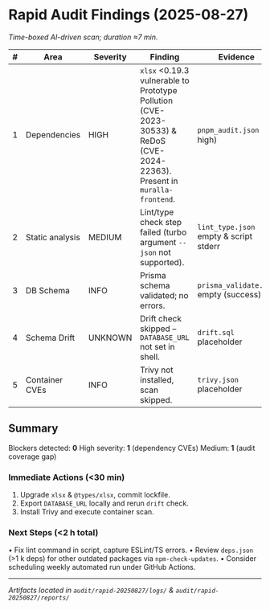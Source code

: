 # Rapid Audit Findings (2025-08-27)

_Time-boxed AI-driven scan; duration ≈7 min._

| # | Area | Severity | Finding | Evidence | Quick Fix |
|---|------|----------|---------|----------|-----------|
| 1 | Dependencies | HIGH | `xlsx` <0.19.3 vulnerable to Prototype Pollution (CVE-2023-30533) & ReDoS (CVE-2024-22363). Present in `muralla-frontend`. | `pnpm_audit.json` (2 high) | Pin `xlsx@0.20.2` and `@types/xlsx` ≥0.0.39, run `pnpm audit` again. |
| 2 | Static analysis | MEDIUM | Lint/type check step failed (turbo argument `--json` not supported). | `lint_type.json` empty & script stderr | Adjust audit script to run `pnpm -r run lint` and `pnpm exec tsc --noEmit`. |
| 3 | DB Schema | INFO | Prisma schema validated; no errors. | `prisma_validate.log` empty (success) | – |
| 4 | Schema Drift | UNKNOWN | Drift check skipped – `DATABASE_URL` not set in shell. | `drift.sql` placeholder | Re-run with prod DB URL via `export DATABASE_URL=…`. |
| 5 | Container CVEs | INFO | Trivy not installed, scan skipped. | `trivy.json` placeholder | Install Trivy (`brew install trivy`) & rerun. |

## Summary
Blockers detected: **0**
High severity: **1** (dependency CVEs)
Medium: **1** (audit coverage gap)

### Immediate Actions (<30 min)
1. Upgrade `xlsx` & `@types/xlsx`, commit lockfile.
2. Export `DATABASE_URL` locally and rerun `drift` check.
3. Install Trivy and execute container scan.

### Next Steps (<2 h total)
• Fix lint command in script, capture ESLint/TS errors.
• Review `deps.json` (>1 k deps) for other outdated packages via `npm-check-updates`.
• Consider scheduling weekly automated run under GitHub Actions.

---
_Artifacts located in `audit/rapid-20250827/logs/` & `audit/rapid-20250827/reports/`_
